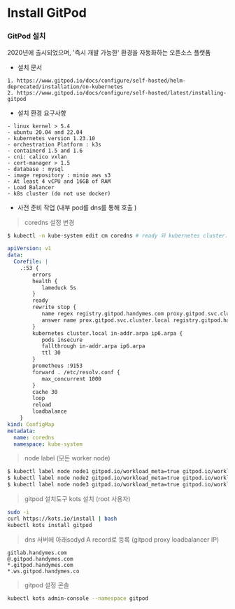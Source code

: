 # Install GitPod

### GitPod 설치

2020년에 출시되었으며, '즉시 개발 가능한' 환경을 자동화하는 오픈소스 플랫폼

* 설치 문서

```
1. https://www.gitpod.io/docs/configure/self-hosted/helm-deprecated/installation/on-kubernetes
2. https://www.gitpod.io/docs/configure/self-hosted/latest/installing-gitpod
```

* 설치 환경 요구사항

```
- linux kernel > 5.4
- ubuntu 20.04 and 22.04
- kubernetes version 1.23.10
- orchestration Platform : k3s
- containerd 1.5 and 1.6
- cni: calico vxlan
- cert-manager > 1.5
- database : mysql
- image repository : minio aws s3
- At least 4 vCPU and 16GB of RAM
- Load Balancer
- k8s cluster (do not use docker)
```

* 사전 준비 작업 (내부 pod를 dns를 통해 호출 )

> coredns 설정 변경

```bash
$ kubectl -n kube-system edit cm coredns # ready 와 kubernetes cluster.local 사이
```

```yaml
apiVersion: v1
data:
  Corefile: |
    .:53 {
        errors
        health {
           lameduck 5s
        }
        ready
        rewrite stop {
           name regex registry.gitpod.handymes.com proxy.gitpod.svc.cluster.local
           answer name prox.gitpod.svc.cluster.local registry.gitpod.handymes.com
        }
        kubernetes cluster.local in-addr.arpa ip6.arpa {
           pods insecure
           fallthrough in-addr.arpa ip6.arpa
           ttl 30
        }
        prometheus :9153
        forward . /etc/resolv.conf {
           max_concurrent 1000
        }
        cache 30
        loop
        reload
        loadbalance
    }
kind: ConfigMap
metadata:
  name: coredns
  namespace: kube-system
```

> node label (모든 worker node)

```bash
$ kubectl label node node1 gitpod.io/workload_meta=true gitpod.io/workload_ide=true gitpod.io/workload_workspace_services=true gitpod.io/workload_workspace_regular=true gitpod.io/workload_workspace_headless=true
$ kubectl label node node2 gitpod.io/workload_meta=true gitpod.io/workload_ide=true gitpod.io/workload_workspace_services=true gitpod.io/workload_workspace_regular=true gitpod.io/workload_workspace_headless=true
$ kubectl label node node3 gitpod.io/workload_meta=true gitpod.io/workload_ide=true gitpod.io/workload_workspace_services=true gitpod.io/workload_workspace_regular=true gitpod.io/workload_workspace_headless=true
```

> gitpod 설치도구 kots 설치 (root 사용자)

```bash
sudo -i
curl https://kots.io/install | bash
kubectl kots install gitpod
```

> dns 서버에 아래sodyd A record로 등록 (gitpod proxy loadbalancer IP)

```
gitlab.handymes.com
@.gitpod.handymes.com
*.gitpod.handymes.com
*.ws.gitpod.handymes.co
```

> gitpod 설정 콘솔

```bash
kubectl kots admin-console --namespace gitpod
```
